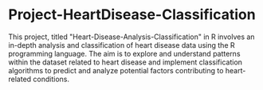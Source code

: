 # Project-HeartDisease-Classification

This project, titled "Heart-Disease-Analysis-Classification" in R involves an in-depth analysis and classification of heart disease data using the R programming language. The aim is to explore and understand patterns within the dataset related to heart disease and implement classification algorithms to predict and analyze potential factors contributing to heart-related conditions.
